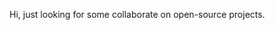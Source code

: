 Hi,
just looking for some collaborate on open-source projects.




<!---
khimi79/khimi79 is a ✨ special ✨ repository because its `README.md` (this file) appears on your GitHub profile.
You can click the Preview link to take a look at your changes.
--->

